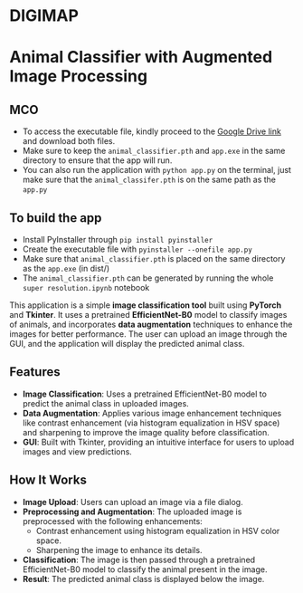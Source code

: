 # DIGIMAP 

# Animal Classifier with Augmented Image Processing

## MCO
- To access the executable file, kindly proceed to the [Google Drive link](https://drive.google.com/drive/folders/1Rqbfg1ip_Ftxvo6M5-1zIJe_NtRCOgyM?usp=drive_link) and download both files.
- Make sure to keep the `animal_classifier.pth` and `app.exe` in the same directory to ensure that the app will run.
- You can also run the application with `python app.py` on the terminal, just make sure that the `animal_classifer.pth` is on the same path as the `app.py`

## To build the app
- Install PyInstaller through `pip install pyinstaller`
- Create the executable file with `pyinstaller --onefile app.py`
- Make sure that `animal_classifier.pth` is placed on the same directory as the `app.exe` (in dist/)
- The `animal_classifier.pth` can be generated by running the whole `super resolution.ipynb` notebook

This application is a simple **image classification tool** built using **PyTorch** and **Tkinter**. It uses a pretrained **EfficientNet-B0** model to classify images of animals, and incorporates **data augmentation** techniques to enhance the images for better performance. The user can upload an image through the GUI, and the application will display the predicted animal class.

## Features

- **Image Classification**: Uses a pretrained EfficientNet-B0 model to predict the animal class in uploaded images.
- **Data Augmentation**: Applies various image enhancement techniques like contrast enhancement (via histogram equalization in HSV space) and sharpening to improve the image quality before classification.
- **GUI**: Built with Tkinter, providing an intuitive interface for users to upload images and view predictions.

## How It Works

- **Image Upload**: Users can upload an image via a file dialog.
- **Preprocessing and Augmentation**: The uploaded image is preprocessed with the following enhancements:
  - Contrast enhancement using histogram equalization in HSV color space.
  - Sharpening the image to enhance its details.
- **Classification**: The image is then passed through a pretrained EfficientNet-B0 model to classify the animal present in the image.
- **Result**: The predicted animal class is displayed below the image.

